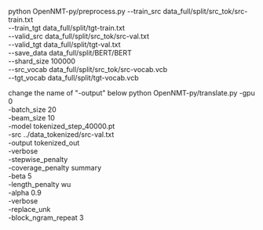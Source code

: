 python OpenNMT-py/preprocess.py --train_src data_full/split/src_tok/src-train.txt \
                     --train_tgt data_full/split/tgt-train.txt \
                     --valid_src data_full/split/src_tok/src-val.txt \
                     --valid_tgt data_full/split/tgt-val.txt \
                     --save_data data_full/split/BERT/BERT \
                     --shard_size 100000 \
                     --src_vocab data_full/split/src_tok/src-vocab.vcb \
                     --tgt_vocab data_full/split/tgt-vocab.vcb


change the name of "-output" below
python OpenNMT-py/translate.py -gpu 0 \
                    -batch_size 20 \
                    -beam_size 10 \
                    -model tokenized_step_40000.pt \
                    -src ../data_tokenized/src-val.txt \
                    -output tokenized_out \
                    -verbose \
                    -stepwise_penalty \
                    -coverage_penalty summary \
                    -beta 5 \
                    -length_penalty wu \
                    -alpha 0.9 \
                    -verbose \
                    -replace_unk \
                    -block_ngram_repeat 3